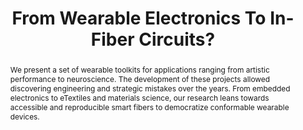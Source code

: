 ---
number: 29
title: "From Wearable Electronics To In-Fiber Circuits?"

author0_name: Cedric Honnet
author0_affiliation: MIT

author1_name: Joseph A. Paradiso
author1_affiliation: MIT

author2_name: Stefanie Mueller
author2_affiliation: MIT


abstract: "We present a set of wearable toolkits for applications ranging from artistic performance to neuroscience. The development of these projects allowed discovering engineering and strategic mistakes over the years. From embedded electronics to eTextiles and materials science, our research leans towards accessible and reproducible smart fibers to democratize conformable wearable devices."

pdf: electrofab23-final29.pdf
---
